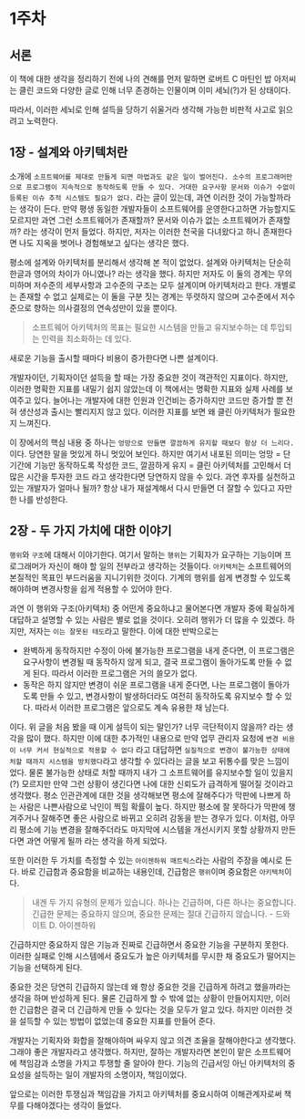 # 1주차

## 서론
이 책에 대한 생각을 정리하기 전에 나의 견해를 먼저 말하면
로버트 C 마틴인 밥 아저씨는 클린 코드와 다양한 글로 인해 너무 존경하는 인물이며 이미 세뇌(?)가 된 상태이다.

따라서, 이러한 세뇌로 인해 설득을 당하기 쉬울거라 생각해 가능한 비판적 사고로 읽으려고 노력한다.

## 1장 - 설계와 아키텍처란

소개에 `소프트웨어를 제대로 만들게 되면 마법과도 같은 일이 벌어진다. 소수의 프로그래머만으로 프로그램이 지속적으로 동작하도록 만들 수 있다. 거대한 요구사항 문서와 이슈가 수없이 등록된 이슈 추적 시스템도 필요가 없다.` 라는 글이 있는데, 과연 이러한 것이 가능할까라는 생각이 든다. 만약 평생 동일한 개발자들이 소프트웨어를 운영한다고하면 가능할지도 모르지만 과연 그런 소프트웨어가 존재할까? 문서와 이슈가 없는 소프트웨어가 존재할까? 라는 생각이 먼저 들었다.
하지만, 저자는 이러한 천국을 다녀왔다고 하니 존재한다면 나도 지옥을 벗어나 경험해보고 싶다는 생각은 했다.

평소에 설계와 아키텍처를 분리해서 생각해 본 적이 없었다. 설계와 아키텍처는 단순히 한글과 영어의 차이가 아니였나? 라는 생각을 했다.
하지만 저자도 이 둘의 경계는 무의미하며 저수준의 세부사항과 고수준의 구조는 모두 설계이며 아키텍처라고 한다.
개별로는 존재할 수 없고 실제로는 이 둘을 구분 짓는 경계는 뚜렷하지 않으며 고수준에서 저수준으로 향하는 의사결정의 연속성만이 있을 뿐이다.

> 소프트웨어 아키텍처의 목표는 필요한 시스템을 만들고 유지보수하는 데 투입되는 인력을 최소화하는 데 있다.
> 

새로운 기능을 출시할 때마다 비용이 증가한다면 나쁜 설계이다.

개발자이던, 기획자이던 설득을 할 때는 가장 중요한 것이 객관적인 지표이다.
하지만, 이러한 명확한 지표를 내밀기 쉽지 않았는데 이 책에서는 명확한 지표와 실제 사례를 보여주고 있다.
늘어나는 개발자에 대한 인원과 인건비는 증가하지만 코드만 증가할 뿐 전혀 생산성과 출시는 빨리지지 않고 있다.
이러한 지표를 보면 왜 클린 아키텍처가 필요한지 느껴진다.

이 장에서의 핵심 내용 중 하나는 `엉망으로 만들면 깔끔하게 유지할 때보다 항상 더 느리다.` 이다.
당연한 말을 멋있게 하니 멋있어 보인다.
하지만 여기서 내포된 의미는 엉망 = 단기간에 기능만 동작하도록 작성한 코드, 깔끔하게 유지 = 클린 아키텍처를 고민해서 더 많은 시간을 투자한 코드 라고 생각한다면 당연하지 않을 수 있다.
과연 후자를 실천하고 있는 개발자가 얼마나 될까?
항상 내가 재설계해서 다시 만들면 더 잘할 수 있다고 자만한 나를 반성한다.

## 2장 - 두 가지 가치에 대한 이야기

`행위`와 `구조`에 대해서 이야기한다. 여기서 말하는 `행위`는 기획자가 요구하는 기능이며 프로그래머가 자신이 해야 할 일의 전부라고 생각하는 것들이다.
`아키텍처`는 소프트웨어의 본질적인 목표인 부드러움을 지니기위한 것이다. 기계의 행위를 쉽게 변경할 수 있도록 해야하며 변경사항을 쉽게 적용할 수 있어야 한다.

과연 이 행위와 구조(아키텍처) 중 어떤게 중요하냐고 물어본다면 개발자 중에 확실하게 대답하고 설명할 수 있는 사람은 별로 없을 것이다.
오히려 행위가 더 많을 수 있겠다.
하지만, 저자는 `이는 잘못된 태도`라고 말한다.
이에 대한 반박으로는

- 완벽하게 동작하지만 수정이 아에 불가능한 프로그램을 내게 준다면, 이 프로그램은 요구사항이 변경될 때 동작하지 않게 되고, 결국 프로그램이 돌아가도록 만들 수 없게 된다. 따라서 이러한 프로그램은 거의 쓸모가 없다.
- 동작은 하지 않지만 변경이 쉬운 프로그램을 내게 준다면, 나는 프로그램이 돌아가도록 만들 수 있고, 변경사항이 발생하더라도 여전히 동작하도록 유지보수 할 수 있다. 따라서 이러한 프로그램은 앞으로도 계속 유용한 채 남는다.

이다. 위 글을 처음 봤을 때 이게 설득이 되는 말인가? 너무 극단적이지 않을까? 라는 생각을 많이 했다.
하지만 이에 대한 추가적인 내용으로 만약 업무 관리자 요청에 `변경 비용이 너무 커서 현실적으로 적용할 수 없다` 라고 대답하면 `실질적으로 변경이 불가능한 상태에 처할 때까지 시스템을 방치했다`라고 생각할 수 있다라는 글을 보고 뒤통수를 맞은 느낌이었다.
물론 불가능한 상태로 처할 때까지 내가 그 소프트웨어를 유지보수할 일이 있을지(?) 모르지만 만약 그런 상황이 생긴다면 나에 대한 신뢰도가 급격하게 떨어질 것이라고 생각했다.
평소 인관관계에 대한 것을 생각해보면 평소에 잘해주다가 막판에 나쁘게 하는 사람은 나쁜사람으로 낙인이 찍힐 확률이 높다. 하지만 평소에 잘 못하다가 막판에 챙겨주거나 잘해주면 좋은 사람으로 바뀌고 오히려 감동을 받는 경우가 있다. 이처럼, 아무리 평소에 기능 변경을 잘해주더라도 마지막에 시스템을 개선시키지 못할 상황까지 만든다면 과연 어떻게 될까 라는 생각을 하게 되었다.

또한 이러한 두 가치를 측정할 수 있는 `아이젠하워 매트릭스`라는 사람의 주장을 예시로 든다.
바로 긴급함과 중요함을 비교하는 내용인데, 긴급함은 `행위`이며 중요함은 `아키텍처`이다.

> 내겐 두 가지 유형의 문제가 있습니다. 하나는 긴급하며, 다른 하나는 중요합니다. 긴급한 문제는 중요하지 않으며, 중요한 문제는 절대 긴급하지 않습니다. - 드와이트 D. 아이젠하워
> 

긴급하지만 중요하지 않은 기능과 진짜로 긴급하면서 중요한 기능을 구분하지 못한다. 이러한 실패로 인해 시스템에서 중요도가 높은 아키텍처를 무시한 채 중요도가 떨어지는 기능을 선택하게 된다.

중요한 것은 당연히 긴급하지 않는데 왜 항상 중요한 것을 긴급하게 하려고 했을까라는 생각을 하며 반성하게 된다.
물론 긴급하게 할 수 밖에 없는 상황이 만들어지지만, 이러한 긴급함은 결국 더 긴급하게 만들 수 있다는 것을 모두가 알고 있다.
하지만 이러한 것을 설득할 수 있는 방법이 없었는데 중요한 지표를 만들어 준다.

개발자는 기획자와 화합을 잘해야하며 싸우지 않고 의견 조율을 잘해야한다고 생각했다.
그래야 좋은 개발자라고 생각했다.
하지만, 잘하는 개발자라면 본인이 맡은 소프트웨어에 책임감과 소명을 가지고 투쟁할 줄 알아야 한다.
기능의 긴급서잉 아닌 아키텍처의 중요성을 설득하는 일이 개발자의 소명이자, 책임이었다.

앞으로는 이러한 투쟁심과 책임감을 가지고 아키텍처를 중요시하여 이해관계자로써 책무를 다해야겠다는 생각이 들었다.